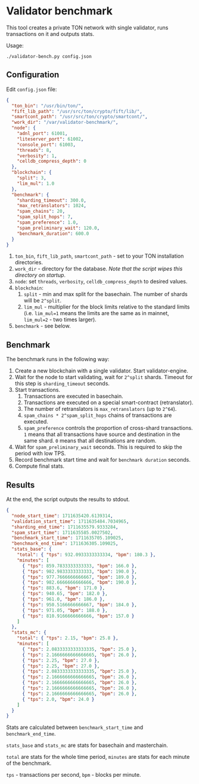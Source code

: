 # Validator benchmark

This tool creates a private TON network with single validator, runs transactions on it and outputs stats.

Usage:

```
./validator-bench.py config.json
```

## Configuration

Edit `config.json` file:

```json
{
  "ton_bin": "/usr/bin/ton/",
  "fift_lib_path": "/usr/src/ton/crypto/fift/lib/",
  "smartcont_path": "/usr/src/ton/crypto/smartcont/",
  "work_dir": "/var/validator-benchmark/",
  "node": {
    "adnl_port": 61001,
    "liteserver_port": 61002,
    "console_port": 61003,
    "threads": 8,
    "verbosity": 1,
    "celldb_compress_depth": 0
  },
  "blockchain": {
    "split": 3,
    "lim_mul": 1.0
  },
  "benchmark": {
    "sharding_timeout": 300.0,
    "max_retranslators": 1024,
    "spam_chains": 20,
    "spam_split_hops": 7,
    "spam_preference": 1.0,
    "spam_preliminary_wait": 120.0,
    "benchmark_duration": 600.0
  }
}
```

1. `ton_bin`, `fift_lib_path`, `smartcont_path` - set to your TON installation directories.
2. `work_dir` - directory for the database. *Note that the script wipes this directory on startup*.
3. `node`: set `threads`, `verbosity`, `celldb_compress_depth` to desired values.
4. `blockchain`:
    1. `split` - min and max split for the basechain. The number of shards will be `2^split`.
    2. `lim_mul` - multiplier for the block limits relative to the standard limits (i.e. `lim_mul=1` means the limits
       are the same as in mainnet, `lim_mul=2` - two times larger).
5. `benchmark` - see below.

## Benchmark

The benchmark runs in the following way:

1. Create a new blockchain with a single validator. Start validator-engine.
2. Wait for the node to start validating, wait for `2^split` shards. Timeout for this step is `sharding_timeout`
   seconds.
3. Start transactions.
    1. Transactions are executed in basechain.
    2. Transactions are executed on a special smart-contract (retranslator).
    3. The number of retranslators is `max_retranslators` (up to `2^64`).
    4. `spam_chains * 2^spam_split_hops` chains of transactions are executed.
    5. `spam_preference` controls the proportion of cross-shard transactions. `1` means that all transactions have
       source and destination in the same shard. `0` means that all destinations are random.
4. Wait for `spam_preliminary_wait` seconds. This is required to skip the period with low TPS.
5. Record benchmark start time and wait for `benchmark duration` seconds.
6. Compute final stats.

## Results
At the end, the script outputs the results to stdout.

```json
{
  "node_start_time": 1711635420.6139314,
  "validation_start_time": 1711635484.7034965,
  "sharding_end_time": 1711635579.9333284,
  "spam_start_time": 1711635585.0027502,
  "benchmark_start_time": 1711635705.109025,
  "benchmark_end_time": 1711636305.109025,
  "stats_base": {
    "total": { "tps": 932.0933333333334, "bpm": 180.3 },
    "minutes": [
      { "tps": 859.7833333333333, "bpm": 166.0 },
      { "tps": 982.9833333333333, "bpm": 190.0 },
      { "tps": 977.7666666666667, "bpm": 189.0 },
      { "tps": 982.6666666666666, "bpm": 190.0 },
      { "tps": 883.6, "bpm": 171.0 },
      { "tps": 940.65, "bpm": 182.0 },
      { "tps": 961.0, "bpm": 186.0 },
      { "tps": 950.5166666666667, "bpm": 184.0 },
      { "tps": 971.05, "bpm": 188.0 },
      { "tps": 810.9166666666666, "bpm": 157.0 }
    ]
  },
  "stats_mc": {
    "total": { "tps": 2.15, "bpm": 25.8 },
    "minutes": [
      { "tps": 2.0833333333333335, "bpm": 25.0 },
      { "tps": 2.1666666666666665, "bpm": 26.0 },
      { "tps": 2.25, "bpm": 27.0 },
      { "tps": 2.25, "bpm": 27.0 },
      { "tps": 2.0833333333333335, "bpm": 25.0 },
      { "tps": 2.1666666666666665, "bpm": 26.0 },
      { "tps": 2.1666666666666665, "bpm": 26.0 },
      { "tps": 2.1666666666666665, "bpm": 26.0 },
      { "tps": 2.1666666666666665, "bpm": 26.0 },
      { "tps": 2.0, "bpm": 24.0 }
    ]
  }
}
```

Stats are calculated between `benchmark_start_time` and `benchmark_end_time`.

`stats_base` and `stats_mc` are stats for basechain and masterchain.

`total` are stats for the whole time period, `minutes` are stats for each minute of the benchmark.

`tps` - transactions per second, `bpm` - blocks per minute.